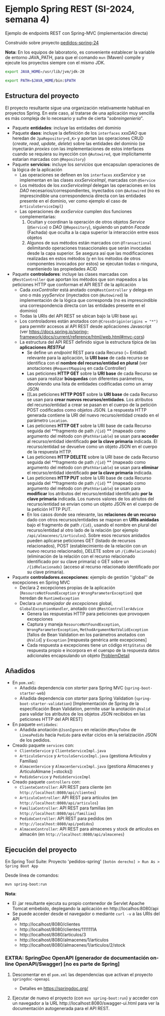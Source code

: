 # Ejemplo Spring REST  (SI-2024, semana 4)

Ejemplo de endpoints REST con Spring-MVC (implementación directa)

Construido sobre proyecto [pedidos-spring-24](https://github.com/esei-si-dagss/pedidos-spring-24)

**Nota:** En los equipos de laboratorio, es conveniente establecer la variable de entorno JAVA_PATH, para que el comando `mvn` (Maven) compile y ejecute los proyectos siempre con el mismo JDK. 

```sh 
export JAVA_HOME=/usr/lib/jvm/jdk-20 

export PATH=$JAVA_HOME/bin:$PATH 
```

## Estructura del proyecto
El proyecto resultante sigue una organización relativamente habitual en proyectos Spring. 
En este caso, al tratarse de una aplicación muy sencilla es más compleja de lo necesario y sufre de cierta "_sobreingeniería_".

* Paquete **entidades**: incluye las entidades del dominio
* Paquete **daos**: incluye la definición de los `interfaces` _xxxDAO_ que heredan de `JpaRepository<E,K>` y aportan las operaciones CRUD (_create_, _read_, _update_, _delete_) sobre las entidades del dominio (se inyectarán _proxies_ con las implementaciones de estos interfaces cuando se requiera su inyección con `@Autowired`, que implícitamente estarían marcadas con `@Repository`)
* Paquete **servicios**: incluye los _servicios_ que encapsulan operaciones de la lógica de la aplicación
    - Las operaciones se definen en los `interfaces` _xxxService_ y se implementan en las clases _xxxServiceImpl_, marcadas con `@Service`
    - Los métodos de los _xxxServiceImpl_ delegan las operaciones en los _DAO_ necesarios/correspondientes, inyectados con `@Autowired` (no es imprescindible una correspondencia directa con las entidades presente en el dominio, ver como ejemplo el caso de `ArticuloServiceImpl`)
    - Las operaciones de _xxxService_ cumplen dos funciones complementarias:
       1. Ocultan y coordinan la operación de otros objetos _Service_ (`@Service`) o _DAO_ (`@Repository`), siguiendo un patrón _Facade_ (Fachada) que oculta a la capa superior la interacción entre esos objetos
       2. Algunos de sus métodos están marcados con `@Transactional` delimitando operaciones trasaccionales que serán invocadas desde la capa superior. Se asegura así que las modificaciones realizadas en estos métodos (y en los métodos de otros componentes invocados por estos) se ejecutan todas o ninguna, mantieniedo las propiedades ACID 
* Paquete **controladores**: incluye las clases marcadas con `@RestController` que aportan los métodos que son mapeados a las peticiones HTTP que conforman el API REST de la aplicación
    - Cada _xxxController_ está anotado con`@RestController` y delega en uno o más _yyyService_ (inyectados con `@Autowired`) la implementación de la lógica que corresponda (no es imprescindible una correspondencia directa con las entidades presente en el dominio)
    - Todas la URIs del API REST se ubican bajo la URI base `api`
    - Los controladores están anotados con `@CrossOrigin(origins = "*")` para permitir accesos al API REST desde aplicaciones Javascript (ver https://docs.spring.io/spring-framework/docs/current/reference/html/web.html#mvc-cors)
    - La estructura del API REST definido sigue la estructura típica de las **aplicaciones _RESTFul_**
      - Se define un _endpoint_ REST para cada Recurso (~ Entidad) relevante para la aplicación, la **URI base** de cada recurso se identifica con el **nombre del recurso/entidad en plural** (ver anotaciones `@RequestMapping` en cada Controller)
      - Las peticiones **HTTP GET** sobre la **URI base** de cada Recurso se usan para realizar **búsquedas** con diferentes parámetros, devolviendo una lista de entidades codificadas como un array JSON
      - [[Las peticiones **HTTP POST** sobre la **URI base** de cada Recurso se usan para **crear nuevos recursos/entidades**. Los atributos del recurso/entidad a crear se pasan en el cuerpo de la petición POST codificados como objetos JSON. La respuesta HTTP generada contiene la URI del nuevo recurso/entidad creado en el parámetro `Location`.
      - Las peticiones **HTTP GET** sobre la URI base de cada Recurso seguida del **fragmento de path `/{id}` ** (mapeado como argumento del método con `@PathVariable`) se usan para **acceder** al recurso/entidad identificado **por la clave primaria** indicada. El recurso/entidad se devuelve como un objeto JSON en el cuerpo de la respuesta HTTP.
      - Las peticiones **HTTP DELETE** sobre la URI base de cada Recurso seguida del **fragmento de path `/{id}` ** (mapeado como argumento del método con `@PathVariable`) se usan para **eliminar** el recurso/entidad identificado **por la clave primaria** indicada.
      - Las peticiones **HTTP PUT** sobre la URI base de cada Recurso seguida del **fragmento de path `/{id}` ** (mapeado como argumento del método con `@PathVariable`) se usan para **modificar** los atributos del recurso/entidad identificado **por la clave primaria** indicada. Los nuevos valores de los atriutos del recurso/entidad se envian como un objeto JSON en el cuerpo de la petición HTTP PUT.
      - En los casos donde sea relevante, las **relaciones de un recurso** dado con otros recursos/entidades se mapean en **URIs anidadas** bajo el fragmento de path `/{id}`, usando el nombre en plural del recurso/entidad  al otro lado de la relación (por ejemplo `/api/almacenes/1/articulos`). Sobre esos recursos anidados pueden aplicarse peticiones GET (listado de recursos relacionados), POST (establecimiento de la relación con un nuevo recurso relacionado), DELETE sobre un `/{idRelacionado}` (eliminación de la relación con el recurso relacionado identificado por su clave primaria) o GET sobre un `/{idRelacionado}` (acceso al recurso relacionado identificado por su clave primaria).
* Paquete **controladores.excepciones**: ejemplo de gestión ''global'' de excepciones en Spring MVC
   - Declara 2 excepciones propias de la aplicación (`ResourceNotFoundException` y `WrongParameterException`) que heredan de `RuntimeException`
   - Declara un _manejador de excepciones_ global, `GlobalExceptionHandler`, anotado con `@RestControllerAdvice`
      - Genera las respuestas HTTP para peticiones que provoquen excepciones 
      - Captura y maneja `ResourceNotFoundException`, `WrongParameterException`,  `MethodArgumentNotValidException` [fallos de Bean Validation en los parámetros anotados con `@Valid`] y `Exception` [respuesta genérica ante excepciones]
      - Cada respuesta a excepciones tiene un código `HttpStatus` de respuesta propio e incorpora en el cuerspo de la respuesta  datos adicionales encapsulando un objeto [ProblemDetail](https://docs.spring.io/spring-framework/reference/web/webmvc/mvc-ann-rest-exceptions.html)

## Añadidos
* En `pom.xml`:
    * Añadida dependencia con _starter_ para Spring MVC (`spring-boot-starter-web`) 
    * Añadida dependencia con _starter_ para Spring Validation (`spring-boot-starter-validation`) [Implementación de Spring de la especificación Bean Validation, permite usar la anotación `@Valid` para validar los atributos de los objetos JSON recibidos en las peticiones HTTP del API REST] 
* En paquete `entidades`: 
	* Añadida anotación `@JsonIgnore` en relación `@ManyToOne` de `LineaPedido` hacia `Pedido` para evitar ciclos en la serialziación JSON de los pedidos.
* Creado paquete `services` con:
	* `ClienteService` y `ClienteServiceImpl.java` 	
	* `ArticuloService` y `ArtculoServiceImpl.java` (gestiona Articulos y Familias)	
	* `AlmacenService` y `AlmacenServiceImpl.java`  (gestiona Almacenes y ArticuloAlmane [=stocks])
	* `PedidoService` y `PedidoServiceImpl`	
* Creado paquete `controllers` con:
   * `ClienteController`: API REST para cliente (en `http://localhost:8080/api/clientes`)
   * `ArticuloController`: API REST para artículos (en `http://localhost:8080/api/articulos`)
   * `FamiliaController`: API REST para familias (en `http://localhost:8080/api/familias`)
   * `PedidoController`: API REST para pedidos (en `http://localhost:8080/api/pedidos`)
   * `AlmacenController`: API REST para almacenes y stock de artículos en almacén (en `http://localhost:8080/api/almacenes`) 
   

## Ejecución del proyecto

En Spring Tool Suite: Proyecto 'pedidos-spring' `[botón derecho] > Run As > Spring Boot App`

Desde línea de comandos:
```sh
mvn spring-boot:run
```

**Nota**: 

* El .jar resultante ejecuta su propio contenedor de Servlet Apache Tomcat embebido, deplegando la aplicación en http://localhos:8080/api
* Se puede acceder desde el navegador o mediante  `curl -v` a las URIs del API
   - http://localhost/8080/clientes
   - http://localhost/8080/clientes/1111111A 
   - http://localhost/8080/articulos/3
   - http://localhost/8080/almacenes/1/articulos
   - http://localhost/8080/almacenes/1/articulos/2/stock


### EXTRA: SpringDoc OpenAPI (generador de documentación on-line OpenAPI/Swagger) [no es parte de Spring]

1. Descomentar en el `pom.xml` las  dependencias que activan el proyecto `springdoc-openapi`
   - Detalles en https://springdoc.org/

2. Ejecutar de nuevo el proyecto (con `mvn spring-boot:run`) y acceder con un navegador a la URL http://localhost:8080/swagger-ui.html para ver la documentación autogenerada para el API REST.




